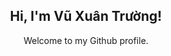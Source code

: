<h2 align="center">Hi, I'm Vũ Xuân Trường!</h2>
<p align="center">Welcome to my Github profile.</p>

